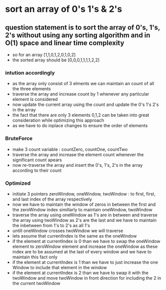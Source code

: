 # sort an array of 0's 1's & 2's
## question statement is to sort the array of 0's, 1's, 2's without using any sorting algorithm and in O(1) space and linear time complexity
- so for an array [1,1,0,1,2,0,1,0,2]
- the sorted array should be [0,0,0,1,1,1,1,2,2]

### intution accordingly
- as the array only consist of 3 elments we can maintain an count of all the three elements
- traverse the array and increase count by 1 whenever any particular element is considered
- now update the current array using the count and update the 0's 1's 2's in the array
- the fact that there are only 3 elements 0,1,2 can be taken into great consideration while optimizing this approach
- as we have to do inplace changes to ensure the order of elements

### BruteForce
- make 3 count variable : countZero, countOne, countTwo
- traverse the array and increase the element count whenever the significant count apears
- now re-traverse the array and insert the 0's, 1's, 2's in the array according to their count

### Optimized
- initiate 3 pointers zeroWindow, oneWindow, twoWindow : to first, first, and last index of the array respectively
- now we have to maintain the window of zeros in between the first and the zeroWindow index simillarly to maintain oneWindow, twoWindow
- traverse the array using oneWindow as 1's are in between and traverse the array using twoWindow as 2's are the last and we have to maintain the inbetween from 1's to 2's as all 1's
- untill oneWindow crosses twoWindow we will traverse
- lets assume that currentIndex is the same as the oneWindow
- if the element at currentIndex is 0 than we have to swap the oneWindow element to zeroWindow element and increase the oneWindow as these index are to be assumed at the last of every window and we have to maintain this fact only
- if the element at currentIndex is 1 than we have to just increase the one Window to include that element in the window
- if the element at currentIndex is 2 than we have to swap it with the twoWindow and move twoWindow in front direction for including the 2 in the current twoWindow
